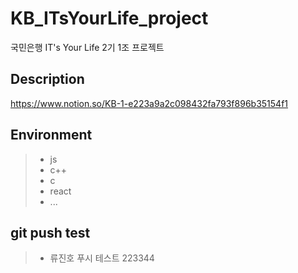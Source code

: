 # KB_ITsYourLife_project
국민은행 IT's Your Life 2기 1조 프로젝트

## Description
https://www.notion.so/KB-1-e223a9a2c098432fa793f896b35154f1

## Environment
> * js
> * c++
> * c
> * react
> * ...

## git push test 
> * 류진호 푸시 테스트 223344

